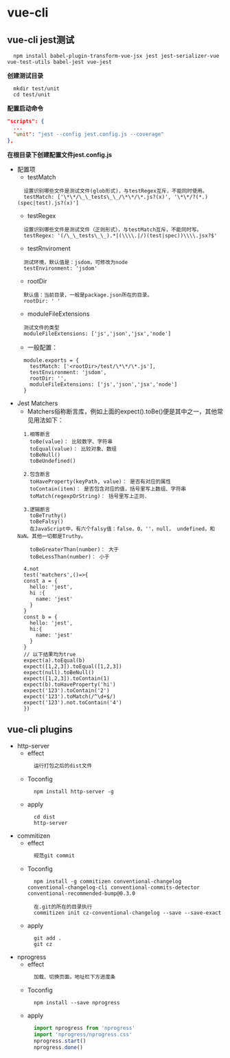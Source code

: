 # vue-cli
## vue-cli jest测试

```
  npm install babel-plugin-transform-vue-jsx jest jest-serializer-vue vue-test-utils babel-jest vue-jest
```

**创建测试目录**
```
  mkdir test/unit
  cd test/unit
```

**配置启动命令**
```json
"scripts": {
  ...
  "unit": "jest --config jest.config.js --coverage"
},
```

**在根目录下创建配置文件jest.config.js**
+ 配置项
  + testMatch
  ```
    设置识别哪些文件是测试文件(glob形式)，与testRegex互斥，不能同时使用。
    testMatch: ['\*\*/\_\_tests\_\_/\*\*/\*.js?(x)', '\*\*/?(*.)(spec|test).js?(x)']
  ```
  + testRegex
  ```
    设置识别哪些文件是测试文件（正则形式），与testMatch互斥，不能同时写。
    testRegex: '(/\_\_tests\_\_).*|(\\\\.|/)(test|spec))\\\\.jsx?$'
  ```
  + testRnviroment
  ```
    测试环境，默认值是：jsdom，可修改为node
    testEnvironment: 'jsdom'
  ```
  + rootDir
  ```
    默认值：当前目录，一般是package.json所在的目录。
    rootDir: ' '
  ```
  + moduleFileExtensions
  ```
    测试文件的类型
    moduleFileExtensions: ['js','json','jsx','node']
  ```
  + 一般配置：
  ```
    module.exports = {
      testMatch: ['<rootDir>/test/\*\*/\*.js'],
      testEnvironment: 'jsdom',
      rootDir: '',
      moduleFileExtensions: ['js','json','jsx','node']
    }
  ```
+ Jest Matchers
  + Matchers俗称断言库，例如上面的expect().toBe()便是其中之一，其他常见用法如下：
  ```
    1.相等断言
      toBe(value)： 比较数字、字符串
      toEqual(value)： 比较对象、数组
      toBeNull()
      toBeUndefined()
  ```
  ```
    2.包含断言
      toHaveProperty(keyPath, value)： 是否有对应的属性
      toContain(item)： 是否包含对应的值，括号里写上数组、字符串
      toMatch(regexpOrString)： 括号里写上正则.
  ```
  ```
    3.逻辑断言
      toBeTruthy()
      toBeFalsy()
      在JavaScript中，有六个falsy值：false，0，''，null， undefined，和NaN。其他一切都是Truthy。

      toBeGreaterThan(number)： 大于
      toBeLessThan(number)： 小于
  ```
  ```
    4.not
    test('matchers',()=>{
    const a = {
      hello: 'jest',
      hi :{
        name: 'jest'
      }
    }
    const b = {
      hello: 'jest',
      hi:{
        name: 'jest'
      }
    }
    // 以下结果均为true
    expect(a).toEqual(b)
    expect([1,2,3]).toEqual([1,2,3])
    expect(null).toBeNull()
    expect([1,2,3]).toContain(1)
    expect(b).toHaveProperty('hi')
    expect('123').toContain('2')
    expect('123').toMatch(/^\d+$/)
    expect('123').not.toContain('4')
    })
  ```
## vue-cli plugins 
+ http-server
  - effect 
    ```txt
      运行打包之后的dist文件
    ```
  - Toconfig
    ```
      npm install http-server -g
    ```
  - apply
    ```
      cd dist
      http-server
    ```
+ commitizen
  - effect
    ```txt
      规范git commit
    ```
  - Toconfig
    ```
      npm install -g commitizen conventional-changelog conventional-changelog-cli conventional-commits-detector conventional-recommended-bump@0.3.0

      在.git的所在的目录执行
      commitizen init cz-conventional-changelog --save --save-exact
    ```
  - apply
    ```
      git add .
      git cz
    ```
+ nprogress
  - effect
    ```txt
      加载、切换页面，地址栏下方进度条
    ```
  - Toconfig
    ```
      npm install --save nprogress
    ```
  - apply
    ```js
      import nprogress from 'nprogress'
      import 'nprogress/nprogress.css'
      nprogress.start()
      nprogress.done()
    ```
